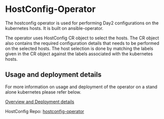 # HostConfig-Operator

The hostconfig operator is used for performing Day2 configurations
on the kubernetes hosts. It is built on ansible-operator.

The operator uses HostConfig CR object to select the hosts.
The CR object also contains the required configuration details
that needs to be performed on the selected hosts. The host selection
is done by matching the labels given in the CR object
against the labels associated with the kubernetes hosts.

## Usage and deployment details

For more information on usage and deployment of the operator
on a stand alone kubernetes please refer below.

[Overview and Deployment details](https://opendev.org/airship/hostconfig-operator/src/branch/master/docs/Overview.md)

HostConfig Repo:
[hostconfig-operator](https://opendev.org/airship/hostconfig-operator)
